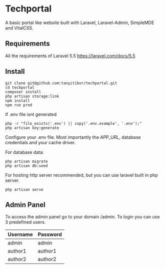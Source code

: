# Techportal

A basic portal like website built with Laravel, Laravel-Admin, SimpleMDE and VitalCSS.

## Requirements
All the requirements of Laravel 5.5 https://laravel.com/docs/5.5

## Install
```shell
git clone git@github.com:tanyitibor/techportal.git
cd techportal
composer install
php artisan storage:link
npm install
npm run prod
```
If .env file isnt generated
```shell
php -r "file_exists('.env') || copy('.env.example', '.env');"
php artisan key:generate
```
Configure your .env file. Most importantly the APP_URL, database credentials and your cache driver.

For database data:
```shell
php artisan migrate
php artisan db:seed
```

For hosting http server recommended, but you can use laravel built in php server.
```shell
php artisan serve
```

## Admin Panel
To access the admin panel go to your domain /admin. To login you can use 3 predefined users.

Username | Password
-------- | --------
admin | admin
author1 | author1
author2 | author2

